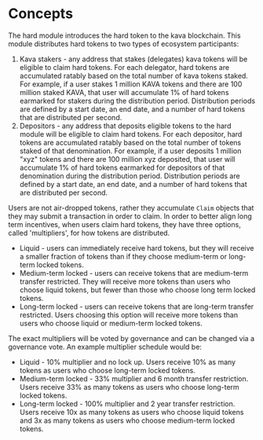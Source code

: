 <!--
order: 1
-->

# Concepts

The hard module introduces the hard token to the kava blockchain. This module distributes hard tokens to two types of ecosystem participants:

1. Kava stakers - any address that stakes (delegates) kava tokens will be eligible to claim hard tokens. For each delegator, hard tokens are accumulated ratably based on the total number of kava tokens staked. For example, if a user stakes 1 million KAVA tokens and there are 100 million staked KAVA, that user will accumulate 1% of hard tokens earmarked for stakers during the distribution period. Distribution periods are defined by a start date, an end date, and a number of hard tokens that are distributed per second.
2. Depositors - any address that deposits eligible tokens to the hard module will be eligible to claim hard tokens. For each depositor, hard tokens are accumulated ratably based on the total number of tokens staked of that denomination. For example, if a user deposits 1 million "xyz" tokens and there are 100 million xyz deposited, that user will accumulate 1% of hard tokens earmarked for depositors of that denomination during the distribution period. Distribution periods are defined by a start date, an end date, and a number of hard tokens that are distributed per second.

Users are not air-dropped tokens, rather they accumulate `Claim` objects that they may submit a transaction in order to claim. In order to better align long term incentives, when users claim hard tokens, they have three options, called 'multipliers', for how tokens are distributed.

- Liquid - users can immediately receive hard tokens, but they will receive a smaller fraction of tokens than if they choose medium-term or long-term locked tokens.
- Medium-term locked - users can receive tokens that are medium-term transfer restricted. They will receive more tokens than users who choose liquid tokens, but fewer than those who choose long term locked tokens.
- Long-term locked - users can receive tokens that are long-term transfer restricted. Users choosing this option will receive more tokens than users who choose liquid or medium-term locked tokens.

The exact multipliers will be voted by governance and can be changed via a governance vote. An example multiplier schedule would be:

- Liquid - 10% multiplier and no lock up. Users receive 10% as many tokens as users who choose long-term locked tokens.
- Medium-term locked - 33% multiplier and 6 month transfer restriction. Users receive 33% as many tokens as users who choose long-term locked tokens.
- Long-term locked - 100% multiplier and 2 year transfer restriction. Users receive 10x as many tokens as users who choose liquid tokens and 3x as many tokens as users who choose medium-term locked tokens.
